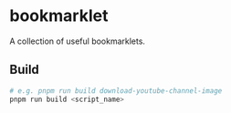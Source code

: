 # bookmarklet
A collection of useful bookmarklets.

## Build

```bash
# e.g. pnpm run build download-youtube-channel-image
pnpm run build <script_name>
```
